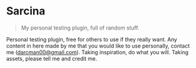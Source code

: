 # Sarcina
> My personal testing plugin, full of random stuff.

Personal testing plugin, free for others to use if they really want. Any content in here made by me that you would like to use personally, contact me (darcman00@gmail.com). Taking inspiration, do what you will. Taking assets, please tell me and credit me.
